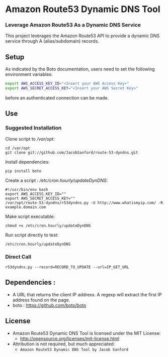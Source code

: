 # Amazon Route53 Dynamic DNS Tool
### Leverage Amazon Route53 As a Dynamic DNS Service

This project leverages the Amazon Route53 API to provide a dynamic DNS service through A (alias/subdomain) records.

## Setup
As indicated by the Boto documentation, users need to set the following environment variables:

```bash
export AWS_ACCESS_KEY_ID="<Insert your AWS Access Key>"
export AWS_SECRET_ACCESS_KEY="<Insert your AWS Secret Key>"
```
before an authenticated connection can be made.

## Use

### Suggested Installation
Clone script to */var/opt*:
```
cd /var/opt
git clone git://github.com/JacobSanford/route-53-dyndns.git
```

Install dependencies:
```
pip install boto
```

Create a script : */etc/cron.hourly/updateDynDNS*:
```
#!/usr/bin/env bash
export AWS_ACCESS_KEY_ID=""
export AWS_SECRET_ACCESS_KEY=""
/var/opt/route-53-dyndns/r53dyndns.py -U http://www.whatismyip.com/ -R example.domain.com
```

Make script executable: 
```
chmod +x /etc/cron.hourly/updateDynDNS
```

Run script directly to test: 
```
/etc/cron.hourly/updateDynDNS
```

### Direct Call
```r53dyndns.py --record=RECORD_TO_UPDATE --url=IP_GET_URL```


## Dependencies :
+   A URL that returns the client IP address. A regexp will extract the first IP address found on the page.
+   boto : https://github.com/boto/boto

## License
- Amazon Route53 Dynamic DNS Tool is licensed under the MIT License:
  - http://opensource.org/licenses/mit-license.html
- Attribution is not required, but much appreciated:
  - `Amazon Route53 Dynamic DNS Tool by Jacob Sanford`
